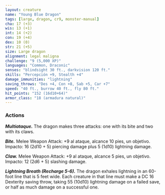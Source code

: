 ```yaml
---
layout: creature
name: "Young Blue Dragon"
tags: [large, dragon, cr9, monster-manual]
cha: 17 (+3)
wis: 13 (+1)
int: 14 (+2)
con: 19 (+4)
dex: 10 (0)
str: 21 (+5)
size: Large dragon
alignment: legal maligna
challenge: "9 (5,000 XP)"
languages: "Common, Draconic"
senses: "blindsight 30 ft., darkvision 120 ft."
skills: "Percepción +9, Stealth +4"
damage_immunities: "lightning"
saving_throws: "Des +4, Con +8, Sab +5, Car +7"
speed: "40 ft., burrow 40 ft., fly 80 ft."
hit_points: "152 (16d10+64)"
armor_class: "18 (armadura natural)"
---
```


### Actions

***Multiataque.*** The dragon makes three attacks: one with its bite and two with its claws.

***Bite.*** Melee Weapon Attack: +9 al ataque, alcance 10 pies, un objetivo. Impacto: 16 (2d10 + 5) piercing damage plus 5 (1d10) lightning damage.

***Claw.*** Melee Weapon Attack: +9 al ataque, alcance 5 pies, un objetivo. Impacto: 12 (2d6 + 5) slashing damage.

***Lightning Breath (Recharge 5-6).*** The dragon exhales lightning in an 60-foot line that is 5 feet wide. Each creature in that line must make a DC 16 Dexterity saving throw, taking 55 (10d10) lightning damage on a failed save, or half as much damage on a successful one.